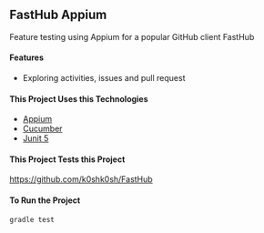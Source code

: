 FastHub Appium
---------------------------------------

Feature testing using Appium for a popular GitHub client FastHub

#### Features

* Exploring activities, issues and pull request

#### This Project Uses this Technologies

* [Appium](http://appium.io/)
* [Cucumber](https://cucumber.io/)
* [Junit 5](https://junit.org/junit5/)


#### This Project Tests this Project

https://github.com/k0shk0sh/FastHub

#### To Run the Project

```bash
gradle test
```

